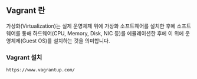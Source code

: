 ## Vagrant 란

가상화(Virtualization)는 실제 운영체제 위에 가상화 소프트웨어를 설치한 후에 소프트웨어를 통해 하드웨어(CPU, Memory, Disk, NIC 등)를 에뮬레이션한 후에 이 위에 운영체제(Guest OS)를 설치하는 것을 의미합니다.

### Vagrant 설치

```
https://www.vagrantup.com/
```
